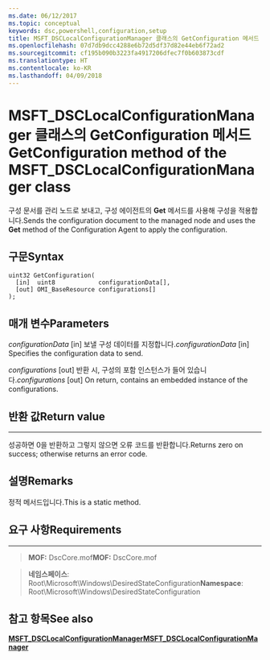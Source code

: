 ```yaml
---
ms.date: 06/12/2017
ms.topic: conceptual
keywords: dsc,powershell,configuration,setup
title: MSFT_DSCLocalConfigurationManager 클래스의 GetConfiguration 메서드
ms.openlocfilehash: 07d7db9dcc4288e6b72d5df37d82e44eb6f72ad2
ms.sourcegitcommit: cf195b090b3223fa4917206dfec7f0b603873cdf
ms.translationtype: HT
ms.contentlocale: ko-KR
ms.lasthandoff: 04/09/2018
---
```

# <a name="getconfiguration-method-of-the-msftdsclocalconfigurationmanager-class"></a><span data-ttu-id="1d881-103">MSFT_DSCLocalConfigurationManager 클래스의 GetConfiguration 메서드</span><span class="sxs-lookup"><span data-stu-id="1d881-103">GetConfiguration method of the MSFT_DSCLocalConfigurationManager class</span></span>

<span data-ttu-id="1d881-104">구성 문서를 관리 노드로 보내고, 구성 에이전트의 **Get** 메서드를 사용해 구성을 적용합니다.</span><span class="sxs-lookup"><span data-stu-id="1d881-104">Sends the configuration document to the managed node and uses the **Get** method of the Configuration Agent to apply the configuration.</span></span>

<a name="syntax"></a><span data-ttu-id="1d881-105">구문</span><span class="sxs-lookup"><span data-stu-id="1d881-105">Syntax</span></span>
------

```mof
uint32 GetConfiguration(
  [in]  uint8            configurationData[],
  [out] OMI_BaseResource configurations[]
);
```

<a name="parameters"></a><span data-ttu-id="1d881-106">매개 변수</span><span class="sxs-lookup"><span data-stu-id="1d881-106">Parameters</span></span>
----------

<span data-ttu-id="1d881-107">*configurationData* \[in\] 보낼 구성 데이터를 지정합니다.</span><span class="sxs-lookup"><span data-stu-id="1d881-107">*configurationData* \[in\] Specifies the configuration data to send.</span></span>

<span data-ttu-id="1d881-108">*configurations* \[out\] 반환 시, 구성의 포함 인스턴스가 들어 있습니다.</span><span class="sxs-lookup"><span data-stu-id="1d881-108">*configurations* \[out\] On return, contains an embedded instance of the configurations.</span></span>

## <a name="return-value"></a><span data-ttu-id="1d881-109">반환 값</span><span class="sxs-lookup"><span data-stu-id="1d881-109">Return value</span></span>
------------

<span data-ttu-id="1d881-110">성공하면 0을 반환하고 그렇지 않으면 오류 코드를 반환합니다.</span><span class="sxs-lookup"><span data-stu-id="1d881-110">Returns zero on success; otherwise returns an error code.</span></span>

## <a name="remarks"></a><span data-ttu-id="1d881-111">설명</span><span class="sxs-lookup"><span data-stu-id="1d881-111">Remarks</span></span>

<span data-ttu-id="1d881-112">정적 메서드입니다.</span><span class="sxs-lookup"><span data-stu-id="1d881-112">This is a static method.</span></span>

## <a name="requirements"></a><span data-ttu-id="1d881-113">요구 사항</span><span class="sxs-lookup"><span data-stu-id="1d881-113">Requirements</span></span>
------------
><span data-ttu-id="1d881-114">**MOF:** DscCore.mof</span><span class="sxs-lookup"><span data-stu-id="1d881-114">**MOF:** DscCore.mof</span></span>

><span data-ttu-id="1d881-115">**네임스페이스**: Root\Microsoft\Windows\DesiredStateConfiguration</span><span class="sxs-lookup"><span data-stu-id="1d881-115">**Namespace**: Root\Microsoft\Windows\DesiredStateConfiguration</span></span>


## <a name="see-also"></a><span data-ttu-id="1d881-116">참고 항목</span><span class="sxs-lookup"><span data-stu-id="1d881-116">See also</span></span>


[<span data-ttu-id="1d881-117">**MSFT_DSCLocalConfigurationManager**</span><span class="sxs-lookup"><span data-stu-id="1d881-117">**MSFT_DSCLocalConfigurationManager**</span></span>](msft-dsclocalconfigurationmanager.md)